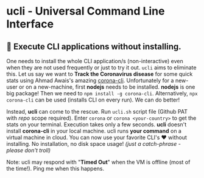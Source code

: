 # ucli - Universal Command Line Interface

## :rocket: Execute CLI applications without installing. 

One needs to install the whole CLI application/s (non-interactive) even when they are not used frequently or just to try it out. `ucli` aims to eliminate this. Let us say we want to **Track the Coronavirus disease** for some quick stats using Ahmad Awais's amazing [corona-cli](https://github.com/ahmadawais/corona-cli). Unfortunately for a new-user or on a new-machine, first **nodejs** needs to be installed. **nodejs** is one big package! Then we need to `npm install -g corona-cli`. Alternatively, `npx corona-cli` can be used (installs CLI on every run). We can do better!

Instead, **ucli** can come to the rescue. Run `ucli.sh` script file (Github PAT with *repo* scope required). Enter `corona` or `corona <your-country>` to get the stats on your terminal. Execution takes only a few seconds. **ucli** doesn't install **corona-cli** in your local machine. ucli runs **your command** on a virtual machine in cloud. You can now use your favorite CLI's :heart: without installing. No installation, no disk space usage! *(just a catch-phrase - please don't troll)*

Note: ucli may respond with "**Timed Out**" when the VM is offline (most of the time!). Ping me when this happens.
